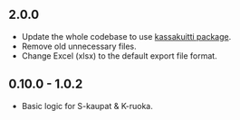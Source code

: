 ## 2.0.0

- Update the whole codebase to use [kassakuitti package](https://pub.dev/packages/kassakuitti).
- Remove old unnecessary files.
- Change Excel (xlsx) to the default export file format.

## 0.10.0 - 1.0.2

- Basic logic for S-kaupat & K-ruoka.
